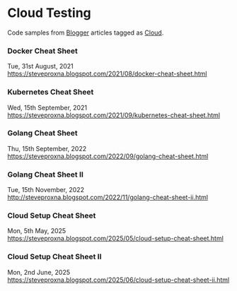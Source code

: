 # Cloud Testing
Code samples from [Blogger](https://steveproxna.blogspot.com) articles tagged as [Cloud](https://steveproxna.blogspot.com/search/label/Cloud).

### Docker Cheat Sheet
Tue, 31st August, 2021
<br />
https://steveproxna.blogspot.com/2021/08/docker-cheat-sheet.html

### Kubernetes Cheat Sheet
Wed, 15th September, 2021
<br />
https://steveproxna.blogspot.com/2021/09/kubernetes-cheat-sheet.html

### Golang Cheat Sheet
Thu, 15th September, 2022
<br />
https://steveproxna.blogspot.com/2022/09/golang-cheat-sheet.html

### Golang Cheat Sheet II
Tue, 15th November, 2022
<br />
http://steveproxna.blogspot.com/2022/11/golang-cheat-sheet-ii.html

### Cloud Setup Cheat Sheet
Mon, 5th May, 2025
<br />
https://steveproxna.blogspot.com/2025/05/cloud-setup-cheat-sheet.html

### Cloud Setup Cheat Sheet II
Mon, 2nd June, 2025
<br />
https://steveproxna.blogspot.com/2025/06/cloud-setup-cheat-sheet-ii.html